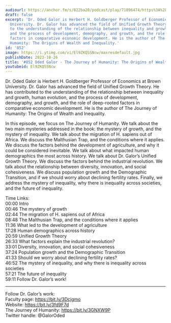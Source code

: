 ```yaml
---
audiourl: https://anchor.fm/s/822ba20/podcast/play/71896474/https%3A%2F%2Fd3ctxlq1ktw2nl.cloudfront.net%2Fstaging%2F2023-5-9%2Fdc7b6dba-2852-d9ac-658b-159a2bab62bf.m4a
draft: false
excerpt: 'Dr. Oded Galor is Herbert H. Goldberger Professor of Economics at Brown
  University. Dr. Galor has advanced the field of Unified Growth Theory. He has contributed
  to the understanding of the relationship between inequality and growth, human evolution,
  and the process of development, demography, and growth, and the role of deep-rooted
  factors in comparative economic development. He is the author of The Journey of
  Humanity: The Origins of Wealth and Inequality.'
id: '852'
image: https://i.ytimg.com/vi/El9ZKQSSNcw/maxresdefault.jpg
publishDate: 2023-10-26
title: '#852 Oded Galor - The Journey of Humanity: The Origins of Wealth and Inequality'
youtubeid: El9ZKQSSNcw
---
```

<div class="timelinks">

Dr. Oded Galor is Herbert H. Goldberger Professor of Economics at Brown University. Dr. Galor has advanced the field of Unified Growth Theory. He has contributed to the understanding of the relationship between inequality and growth, human evolution, and the process of development, demography, and growth, and the role of deep-rooted factors in comparative economic development. He is the author of The Journey of Humanity: The Origins of Wealth and Inequality.

In this episode, we focus on The Journey of Humanity. We talk about the two main mysteries addressed in the book: the mystery of growth, and the mystery of inequality. We talk about the migration of H. sapiens out of Africa. We discuss the Malthusian Trap, and the conditions where it applies. We discuss the factors behind the development of agriculture, and why it could be considered inevitable. We talk about what impacted human demographics the most across history. We talk about Dr. Galor’s Unified Growth Theory. We discuss the factors behind the industrial revolution. We talk about the relationship between diversity, innovation, and social cohesiveness. We discuss population growth and the Demographic Transition, and if we should worry about declining fertility rates. Finally, we address the mystery of inequality, why there is inequality across societies, and the future of inequality.

Time Links:  
<time>00:00</time> Intro  
<time>00:46</time> The mystery of growth  
<time>02:44</time> The migration of H. sapiens out of Africa  
<time>08:48</time> The Malthusian Trap, and the conditions where it applies  
<time>11:36</time> What led to the development of agriculture  
<time>17:28</time> Human demographics across history  
<time>20:59</time> Unified Growth Theory  
<time>26:33</time> What factors explain the industrial revolution?  
<time>33:01</time> Diversity, innovation, and social cohesiveness  
<time>37:24</time> Population growth and the Demographic Transition  
<time>41:33</time> Should we worry about declining fertility rates?  
<time>46:52</time> The mystery of inequality, and why there is inequality across societies  
<time>57:21</time> The future of inequality  
<time>59:11</time> Follow Dr. Galor’s work!

---

Follow Dr. Galor’s work:  
Faculty page: https://bit.ly/3Dcjgmo  
Website: https://bit.ly/3fd9F7d  
The Journey of Humanity: https://bit.ly/3GNXW9P  
Twitter handle: @GalorOded
</div>

